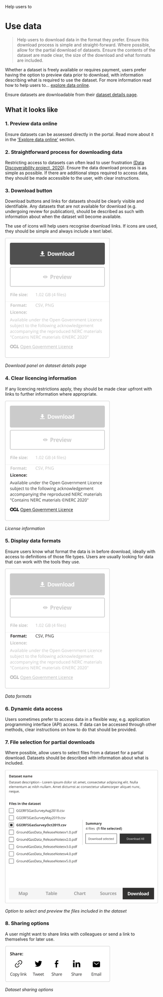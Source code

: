 <div class="small-heading">Help users to</div>

# Use data

> Help users to download data in the format they prefer. Ensure this download process is simple and straight-forward. Where possible, allow for the partial download of datasets. Ensure the contents of the dataset are made clear, the size of the download and what formats are included.

Whether a dataset is freely available or requires payment, users prefer having the option to preview data prior to download, with information describing what is required to use the dataset. For more information read how to help users to... [explore data online](main-content/steps/explore-data-online).

Ensure datasets are downloadable from their [dataset details page](/main-content/pages/dataset-details).

## What it looks like

### 1. Preview data online

Ensure datasets can be assessed directly in the portal. Read more about it in the ['Explore data online'](/main-content/steps/explore-data-online) section. 

### 2. Straightforward process for downloading data

Restricting access to datasets can often lead to user frustration [(Data Discoverability project, 2020](https://www.gov.uk/government/publications/finding-geospatial-data/finding-geospatial-data)). Ensure the data download process is as simple as possible. If there are additional steps required to access data, they should be made accessible to the user, with clear instructions.

### 3. Download button

Download buttons and links for datasets should be clearly visible and identifiable. Any datasets that are not available for download (e.g. undergoing review for publication), should be described as such with information about when the dataset will become available.

The use of icons will help users recognise download links. If icons are used, they should be simple and always include a text label.

<div class="image-container">

![Download card on dataset details page. It highlights the download button. The whole card includes download and preview buttons, file information, and license details.](../../_media/use-data/download-panel.png)

*Download panel on dataset details page*

</div>

### 4. Clear licencing information

If any licencing restrictions apply, they should be made clear upfront with links to further information where appropriate.

<div class="image-container">

![Download card on dataset details page. It highlights the license details. The whole card includes download and preview buttons, file information, and license details.](../../_media/use-data/license.png)

*License information*

</div>

### 5. Display data formats

Ensure users know what format the data is in before download, ideally with access to definitions of those file types. Users are usually looking for data that can work with the tools they use.

<div class="image-container">

![Download card on dataset details page. It highlights dataset format. The whole card includes download and preview buttons, file information, and license details.](../../_media/use-data/format.png)

*Data formats*

</div>

### 6. Dynamic data access

Users sometimes prefer to access data in a flexible way, e.g. application programming interface (API) access. If data can be accessed through other methods, clear instructions on how to do that should be provided.

### 7. File selection for partial downloads

Where possible, allow users to select files from a dataset for a partial download. Datasets should be described with information about what is included.

<div class="image-container">

![Download modal for a dataset. It shows the functionality for selecting individual files from the dataset for download](../../_media/use-data/data-preview.png)

*Option to select and preview the files included in the dataset*

</div>

### 8. Sharing options

A user might want to share links with colleagues or send a link to themselves for later use.

<div class="image-container">

![Dataset sharing options. The example shows options for copying a link to dataset, sharing it on twitter, facebook, linked-in or sending it in an email ](../../_media/use-data/share-panel.png)

*Dataset sharing options*

</div>

<!-- 
---

<details>
<summary>Essential components</summary>
<br>

Below is a checklist of components/information that are relevant for this task.

These components can be arranged in many ways, but the ones with highest relevance should be the most visible/accessible.

?> 1 - high relevance, 2 - medium relevance, 3 - low relevance

| Component       | Description                                                    | Relevance |
|-----------------|----------------------------------------------------------------|:---------:|
| Download button | Download link or instructions how to access data               |     1     |
| Data formats    | What formats is the data provided in?                          |     1     |
| Sharing options | Share, email or copy the dataset url                           |     2     |
| Data preview    | Preview all or parts of a dataset online before downloading it |     2     |
| Licence details | Are there any limitation on how the data can be used?          |     1     |

</details> -->
